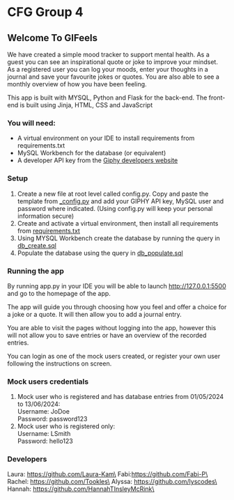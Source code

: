 # CFG Group 4

## Welcome To GIFeels 
We have created a simple mood tracker to support mental health. As a guest you can see an inspirational quote or joke to improve your mindset. As a registered user you can log your moods, enter your thoughts in a journal and save your favourite jokes or quotes. You are also able to see a monthly overview of how you have been feeling.

This app is built with MYSQL, Python and Flask for the back-end. The front-end is built using Jinja, HTML, CSS and JavaScript

### You will need:

- A virtual environment on your IDE to install requirements from requirements.txt
- MySQL Workbench for the database (or equivalent)
- A developer API key from the [Giphy developers website](https://developers.giphy.com/)


### Setup 
1. Create a new file at root level called config.py. Copy and paste the template from [_config.py](/_config.py) and add your GIPHY API key, MySQL user and password where indicated. (Using config.py will keep your personal information secure)
2. Create and activate a virtual environment, then install all requirements from [requirements.txt](/requirements.txt)
3. Using MYSQL Workbench create the database by running the query in [db_create.sql](/DB_Setup/db_create.sql)
5. Populate the database using the query in [db_populate.sql](/DB_Setup/db.populate.sql)

### Running the app
By running app.py in your IDE you will be able to launch http://127.0.0.1:5500 and go to the homepage of the app.

The app will guide you through choosing how you feel and offer a choice for a joke or a quote. It will then allow you to add a journal entry.

You are able to visit the pages without logging into the app, however this will not allow you to save entries or have an overview of the recorded entries.

You can login as one of the mock users created, or register your own user following the instructions on screen.

### Mock users credentials
1. Mock user who is registered and has database entries from 01/05/2024 to 13/06/2024:\
Username: JoDoe\
Password: password123
2. Mock user who is registered only:\
Username: LSmith\
Password: hello123

### Developers

Laura: https://github.com/Laura-Kam\
Fabi:https://github.com/Fabi-P\
Rachel: https://github.com/Tookles\
Alyssa: https://github.com/lyscodes\
Hannah: https://github.com/HannahTInsleyMcRink\
